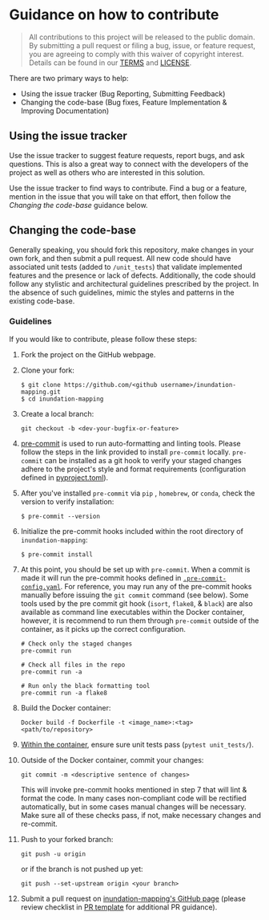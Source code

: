 # Guidance on how to contribute

> All contributions to this project will be released to the public domain.
> By submitting a pull request or filing a bug, issue, or
> feature request, you are agreeing to comply with this waiver of copyright interest.
> Details can be found in our [TERMS](TERMS.md) and [LICENSE](LICENSE).


There are two primary ways to help:
 - Using the issue tracker (Bug Reporting, Submitting Feedback)
 - Changing the code-base (Bug fixes, Feature Implementation & Improving Documentation)


## Using the issue tracker

Use the issue tracker to suggest feature requests, report bugs, and ask questions.
This is also a great way to connect with the developers of the project as well
as others who are interested in this solution.

Use the issue tracker to find ways to contribute. Find a bug or a feature, mention in
the issue that you will take on that effort, then follow the _Changing the code-base_
guidance below.


## Changing the code-base

Generally speaking, you should fork this repository, make changes in your
own fork, and then submit a pull request. All new code should have associated
unit tests (added to `/unit_tests`) that validate implemented features and the presence or lack of defects.
Additionally, the code should follow any stylistic and architectural guidelines
prescribed by the project. In the absence of such guidelines, mimic the styles
and patterns in the existing code-base.

### Guidelines

If you would like to contribute, please follow these steps:

1. Fork the project on the GitHub webpage.
2. Clone your fork:
    ```
    $ git clone https://github.com/<github username>/inundation-mapping.git
    $ cd inundation-mapping
    ```
3. Create a local branch:
    ```
    git checkout -b <dev-your-bugfix-or-feature>
    ```
4. [pre-commit](https://pre-commit.com/) is used to run auto-formatting and linting tools. Please follow the steps in the link provided to install `pre-commit` locally.  `pre-commit` can be installed as a git hook to verify your staged changes adhere to the project's style and format requirements (configuration defined in [pyproject.toml](/pyproject.toml)).
5. After you've installed `pre-commit` via `pip` , `homebrew`, or `conda`, check the version to verify installation:
    ```
    $ pre-commit --version
    ```

6. Initialize the pre-commit hooks included within the root directory of `inundation-mapping`:

    ```
    $ pre-commit install
    ```
7. At this point, you should be set up with `pre-commit`. When a commit is made it will run the pre-commit hooks defined in [`.pre-commit-config.yaml`](.pre-commit-config.yaml). For reference, you may run any of the pre-commit hooks manually before issuing the `git commit` command (see below). Some tools used by the pre commit git hook (`isort`, `flake8`, & `black`) are also available as command line executables within the Docker container, however, it is recommend to run them through `pre-commit` outside of the container, as it picks up the correct configuration.

    ```
    # Check only the staged changes
    pre-commit run

    # Check all files in the repo
    pre-commit run -a

    # Run only the black formatting tool
    pre-commit run -a flake8
    ```

8. Build the Docker container:
    ```
    Docker build -f Dockerfile -t <image_name>:<tag> <path/to/repository>
    ```
9. [Within the container](README.md#startrun-the-docker-container), ensure sure unit tests pass (`pytest unit_tests/`).

10. Outside of the Docker container, commit your changes:
    ```
    git commit -m <descriptive sentence of changes>
    ```
    This will invoke pre-commit hooks mentioned in step 7 that will lint & format the code. In many cases non-compliant code will be rectified automatically, but in some cases manual changes will be necessary. Make sure all of these checks pass, if not, make necessary changes and re-commit.

9. Push to your forked branch:
    ```
    git push -u origin
    ```
    or if the branch is not pushed up yet:
    ```
    git push --set-upstream origin <your branch>
    ```

10. Submit a pull request on [inundation-mapping's GitHub page](https://github.com/NOAA-OWP/inundation-mapping) (please review checklist in [PR template](/.github/PULL_REQUEST_TEMPLATE.md) for additional PR guidance).
